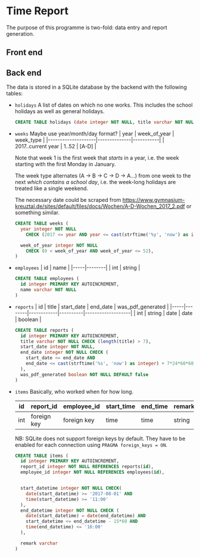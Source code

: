# Time Report

The purpose of this programme is two-fold: data entry and report generation.

## Front end


## Back end
The data is stored in a SQLite database by the backend with the following
tables:

* `holidays`
  A list of dates on which no one works. This includes the school holidays as
  well as general holidays.

  ``` sql
  CREATE TABLE holidays (date integer NOT NULL, title varchar NOT NULL)
  ```

* `weeks`
  Maybe use year/month/day format?
  | year               | week_of_year | week_type |
  |--------------------|--------------|-----------|
  | 2017..current year | 1..52        | [A-D]     |

  Note that week 1 is the first week that *starts* in a year, i.e. the week
  starting with the first Monday in January.

  The week type alternates (A -> B -> C -> D -> A…) from one week to the next
  *which contains a school day*, i.e. the week-long holidays are treated like a
  single weekend.

  The necessary date could be scraped from
  https://www.gymnasium-kreuztal.de/sites/default/files/docs/Wochen/A-D-Wochen_2017_2.pdf
  or something similar.

  ``` sql
  CREATE TABLE weeks (
    year integer NOT NULL
      CHECK (2017 <= year AND year <= cast(strftime('%y', 'now') as integer) + 1),

    week_of_year integer NOT NULL
      CHECK (0 < week_of_year AND week_of_year <= 52),
  )
  ```

* `employees`
  | id  | name   |
  |-----|--------|
  | int | string |

  ``` sql
  CREATE TABLE employees (
    id integer PRIMARY KEY AUTOINCREMENT,
    name varchar NOT NULL
  )
  ```

* `reports`
  | id  | title  | start_date | end_date | was_pdf_generated |
  |-----|--------|------------|----------|-------------------|
  | int | string | date       | date     | boolean           |

  ``` sql
  CREATE TABLE reports (
    id integer PRIMARY KEY AUTOINCREMENT,
    title varchar NOT NULL CHECK (length(title) > 7),
    start_date integer NOT NULL,
    end_date integer NOT NULL CHECK (
      start_date <= end_date AND
      end_date <= cast(strftime('%s', 'now') as integer) + 7*24*60*60
    ),
    was_pdf_generated boolean NOT NULL DEFAULT false
  )
  ```

* `items`
  Basically, who worked when for how long.

  | id  | report_id   | employee_id | start_time | end_time | remark |
  |-----|-------------|-------------|------------|----------|--------|
  | int | foreign key | foreign key | time       | time     | string |

  NB: SQLite does not support foreign keys by default. They have to be enabled
  for each connection using `PRAGMA foreign_keys = ON`.

  ``` sql
  CREATE TABLE items (
    id integer PRIMARY KEY AUTOINCREMENT,
    report_id integer NOT NULL REFERENCES reports(id),
    employee_id integer NOT NULL REFERENCES employees(id),


    start_datetime integer NOT NULL CHECK(
      date(start_datetime) >= '2017-08-01' AND
      time(start_datetime) >= '11:00'
    ),
    end_datetime integer NOT NULL CHECK (
      date(start_datetime) = date(end_datetime) AND
      start_datetime <= end_datetime - 15*60 AND
      time(end_datetime) <= '16:00'
    ),

    remark varchar
  )
  ```
